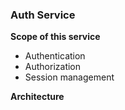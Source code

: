 ### Auth Service

**Scope of this service**

- Authentication
- Authorization
- Session management

**Architecture**

